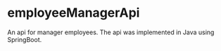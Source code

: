 # employeeManagerApi
An api for manager employees.
The api was implemented in Java using SpringBoot.
